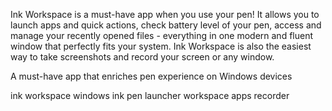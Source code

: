 [//]: # (Description)

Ink Workspace is a must-have app when you use your pen! It allows you to launch apps and quick actions, check battery level of your pen, access and manage your recently opened files - everything in one modern and fluent window that perfectly fits your system. Ink Workspace is also the easiest way to take screenshots and record your screen or any window.


[//]: # (Short description)

A must-have app that enriches pen experience on Windows devices


[//]: # (Keywords)

ink workspace
windows ink
pen
launcher
workspace
apps
recorder
